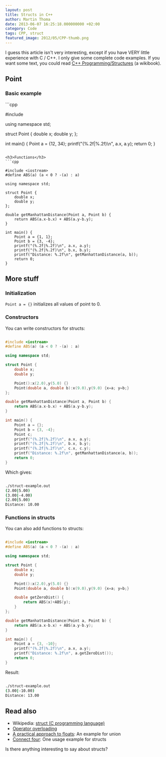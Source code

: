 ```yaml
---
layout: post
title: Structs in C++
author: Martin Thoma
date: 2013-06-07 16:25:18.000000000 +02:00
category: Code
tags: CPP, struct
featured_image: 2012/05/CPP-thumb.png
---
```

I guess this article isn't very interesting, except if you have VERY little experience with C / C++. I only give some complete code examples. If you want some text, you could read <a href="http://en.wikibooks.org/wiki/C%2B%2B_Programming/Structures">C++ Programming/Structures</a> (a wikibook).

<h2>Point</h2>
<h3>Basic example</h3>
```cpp

#include <iostream>

using namespace std;

struct Point {
    double x;
    double y;
};

int main() {
    Point a = {12, 34};
    printf("(%.2f|%.2f)\n", a.x, a.y);
    return 0;
}

```

<h3>Functions</h3>
```cpp

#include <iostream>
#define ABS(a) (a < 0 ? -(a) : a)

using namespace std;

struct Point {
    double x;
    double y;
};

double getManhattanDistance(Point a, Point b) {
    return ABS(a.x-b.x) + ABS(a.y-b.y);
}

int main() {
    Point a = {1, 1};
    Point b = {3, -4};
    printf("(%.2f|%.2f)\n", a.x, a.y);
    printf("(%.2f|%.2f)\n", b.x, b.y);
    printf("Distance: %.2f\n", getManhattanDistance(a, b));
    return 0;
}

```

<h2>More stuff</h2>
<h3>Initialization</h3>
<code>Point a = {}</code> initializes all values of point to 0.

<h3>Constructors</h3>
You can write constructors for structs:

```cpp

#include <iostream>
#define ABS(a) (a < 0 ? -(a) : a)

using namespace std;

struct Point {
    double x;
    double y;

    Point():x(2.0),y(5.0) {}
    Point(double a, double b):x(9.0),y(9.0) {x=a; y=b;}
};

double getManhattanDistance(Point a, Point b) {
    return ABS(a.x-b.x) + ABS(a.y-b.y);
}

int main() {
    Point a = {};
    Point b = {3, -4};
    Point c;
    printf("(%.2f|%.2f)\n", a.x, a.y);
    printf("(%.2f|%.2f)\n", b.x, b.y);
    printf("(%.2f|%.2f)\n", c.x, c.y);
    printf("Distance: %.2f\n", getManhattanDistance(a, b));
    return 0;
}

```

Which gives:

```bash

./struct-example.out 
(2.00|5.00)
(3.00|-4.00)
(2.00|5.00)
Distance: 10.00

```

<h3>Functions in structs</h3>
You can also add functions to structs:

```cpp

#include <iostream>
#define ABS(a) (a < 0 ? -(a) : a)

using namespace std;

struct Point {
    double x;
    double y;

    Point():x(2.0),y(5.0) {}
    Point(double a, double b):x(9.0),y(9.0) {x=a; y=b;}

    double getZeroDist() {
        return ABS(x)+ABS(y);
    }
};

double getManhattanDistance(Point a, Point b) {
    return ABS(a.x-b.x) + ABS(a.y-b.y);
}

int main() {
    Point a = {3, -10};
    printf("(%.2f|%.2f)\n", a.x, a.y);
    printf("Distance: %.2f\n", a.getZeroDist());
    return 0;
}

```

Result:
```bash

./struct-example.out 
(3.00|-10.00)
Distance: 13.00

```

<h2>Read also</h2>
<ul>
  <li>Wikipedia: <a href="http://en.wikipedia.org/wiki/Struct_(C_programming_language)">struct (C programming language)</a></li>
  <li><a href="../cpp-operator-overloading/" title="C++ Operator overloading">Operator overloading</a></li>
  <li><a href="../a-practical-approach-to-floats/">A practical approach to floats</a>: An example for union</li>
  <li><a href="../how-do-hash-functions-work/">Connect four</a>: One usage example for structs</li>
</ul>

Is there anything interesting to say about structs?
